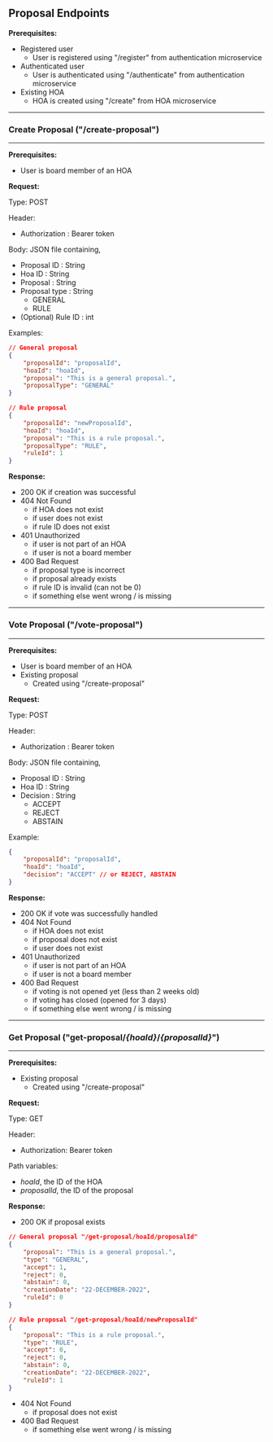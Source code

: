 ## Proposal Endpoints

**Prerequisites:**
- Registered user
    - User is registered using "/register" from authentication microservice
- Authenticated user
    - User is authenticated using "/authenticate" from authentication microservice
- Existing HOA
    - HOA is created using "/create" from HOA microservice

---
### Create Proposal ("/create-proposal")
---

**Prerequisites:**
- User is board member of an HOA

**Request:**

Type: POST

Header:
- Authorization : Bearer token

Body: JSON file containing,
- Proposal ID : String
- Hoa ID : String
- Proposal : String
- Proposal type : String
    - GENERAL
    - RULE
- (Optional) Rule ID : int

Examples: 
```JSON
// General proposal
{
    "proposalId": "proposalId",
    "hoaId": "hoaId",
    "proposal": "This is a general proposal.",
    "proposalType": "GENERAL"
}

// Rule proposal
{
    "proposalId": "newProposalId",
    "hoaId": "hoaId",
    "proposal": "This is a rule proposal.",
    "proposalType": "RULE",
    "ruleId": 1
}
```

**Response:**
- 200 OK if creation was successful
- 404 Not Found
    - if HOA does not exist
    - if user does not exist
    - if rule ID does not exist
- 401 Unauthorized
    - if user is not part of an HOA
    - if user is not a board member
- 400 Bad Request
    - if proposal type is incorrect
    - if proposal already exists
    - if rule ID is invalid (can not be 0)
    - if something else went wrong / is missing

---
### Vote Proposal ("/vote-proposal")
---

**Prerequisites:**
- User is board member of an HOA
- Existing proposal
    - Created using "/create-proposal"

**Request:**

Type: POST

Header: 
- Authorization : Bearer token

Body: JSON file containing,
- Proposal ID : String
- Hoa ID : String
- Decision : String
    - ACCEPT
    - REJECT
    - ABSTAIN

Example:
```JSON
{
    "proposalId": "proposalId",
    "hoaId": "hoaId",
    "decision": "ACCEPT" // or REJECT, ABSTAIN
}
```

**Response:**
- 200 OK if vote was successfully handled
- 404 Not Found
    - if HOA does not exist
    - if proposal does not exist
    - if user does not exist
- 401 Unauthorized
    - if user is not part of an HOA
    - if user is not a board member
- 400 Bad Request
    - if voting is not opened yet (less than 2 weeks old)
    - if voting has closed (opened for 3 days)
    - if something else went wrong / is missing

---
### Get Proposal ("get-proposal/*{hoaId}*/*{proposalId}*")
---

**Prerequisites:**
- Existing proposal
    - Created using "/create-proposal"

**Request:**

Type: GET

Header: 
- Authorization: Bearer token

Path variables:
- *hoaId*, the ID of the HOA
- *proposalId*, the ID of the proposal

**Response:**

- 200 OK if proposal exists
```JSON
// General proposal "/get-proposal/hoaId/proposalId"
{
    "proposal": "This is a general proposal.",
    "type": "GENERAL",
    "accept": 1,
    "reject": 0,
    "abstain": 0,
    "creationDate": "22-DECEMBER-2022",
    "ruleId": 0 
}

// Rule proposal "/get-proposal/hoaId/newProposalId"
{
    "proposal": "This is a rule proposal.",
    "type": "RULE",
    "accept": 0,
    "reject": 0,
    "abstain": 0,
    "creationDate": "22-DECEMBER-2022",
    "ruleId": 1
}
```
- 404 Not Found
    - if proposal does not exist
- 400 Bad Request
    - if something else went wrong / is missing